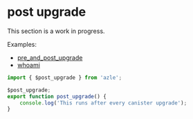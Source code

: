 # post upgrade

This section is a work in progress.

Examples:

-   [pre_and_post_upgrade](https://github.com/demergent-labs/azle/tree/main/examples/pre_and_post_upgrade)
-   [whoami](https://github.com/demergent-labs/azle/tree/main/examples/motoko_examples/whoami)

```typescript
import { $post_upgrade } from 'azle';

$post_upgrade;
export function post_upgrade() {
    console.log('This runs after every canister upgrade');
}
```
